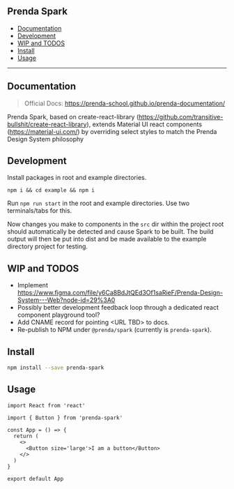 ## Prenda Spark

- [Documentation](#documentation)
- [Development](#development)
- [WIP and TODOS](#wip-and-todos)
- [Install](#install)
- [Usage](#usage)

---

## Documentation

> Official Docs: https://prenda-school.github.io/prenda-documentation/

Prenda Spark, based on create-react-library (https://github.com/transitive-bullshit/create-react-library), extends Material UI react components (https://material-ui.com/) by overriding select styles to match the Prenda Design System philosophy

## Development

Install packages in root and example directories.

```
npm i && cd example && npm i
```

Run `npm run start` in the root and example directories. Use two terminals/tabs for this.

Now changes you make to components in the `src` dir within the project root should automatically be detected and cause Spark to be built. The build output will then be put into dist and be made available to the example directory project for testing.

## WIP and TODOS

- Implement https://www.figma.com/file/y6Ca8BdJtQEd3Of1saRieF/Prenda-Design-System---Web?node-id=29%3A0
- Possibly better development feedback loop through a dedicated react component playground tool?
- Add CNAME record for pointing \<URL TBD> to docs.
- Re-publish to NPM under `@prenda/spark` (currently is `prenda-spark`).

## Install

```bash
npm install --save prenda-spark
```

## Usage

```tsx
import React from 'react'

import { Button } from 'prenda-spark'

const App = () => {
  return (
    <>
      <Button size='large'>I am a button</Button>
    </>
  )
}

export default App
```
